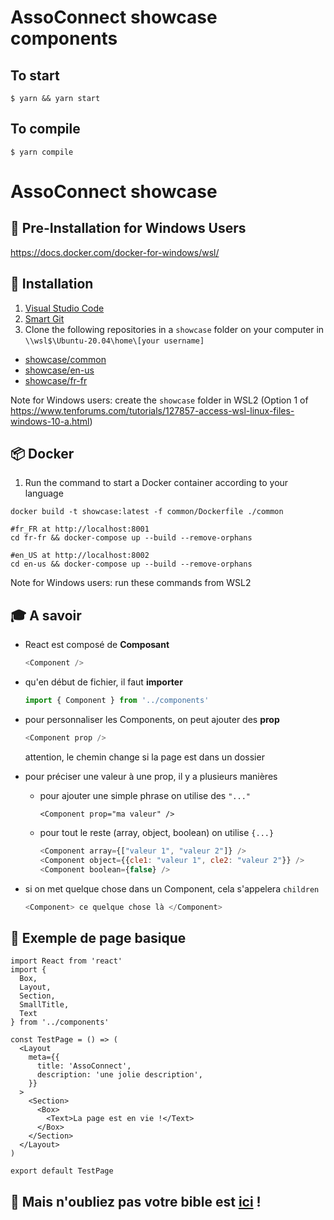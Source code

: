 # AssoConnect showcase components

## To start

```
$ yarn && yarn start
```

## To compile

```
$ yarn compile
```

# AssoConnect showcase

## 💪 **Pre-Installation for Windows Users**

https://docs.docker.com/docker-for-windows/wsl/

## 💪 **Installation**

1. [Visual Studio Code](https://code.visualstudio.com/)
2. [Smart Git](https://www.syntevo.com/smartgit/)
3. Clone the following repositories in a `showcase` folder on your computer in `\\wsl$\Ubuntu-20.04\home\[your username]`
- [showcase/common](https://gitlab.com/assoconnect/showcase)
- [showcase/en-us](https://gitlab.com/assoconnect/showcase-en-us)
- [showcase/fr-fr](https://gitlab.com/assoconnect/showcase-fr-fr)

Note for Windows users: create the `showcase` folder in WSL2 (Option 1 of https://www.tenforums.com/tutorials/127857-access-wsl-linux-files-windows-10-a.html)

## 📦 **Docker**

1. Run the command to start a Docker container according to your language
```
docker build -t showcase:latest -f common/Dockerfile ./common

#fr_FR at http://localhost:8001
cd fr-fr && docker-compose up --build --remove-orphans

#en_US at http://localhost:8002
cd en-us && docker-compose up --build --remove-orphans
```

Note for Windows users: run these commands from WSL2

## 🎓 **A savoir**

- React est composé de **Composant**

  ```js
  <Component />
  ```

- qu'en début de fichier, il faut **importer**

  ```js
  import { Component } from '../components'
  ```

- pour personnaliser les Components, on peut ajouter des **prop**

  ```js
  <Component prop />
  ```

  attention, le chemin change si la page est dans un dossier

- pour préciser une valeur à une prop, il y a plusieurs manières

  - pour ajouter une simple phrase on utilise des `"..."`

    ```
    <Component prop="ma valeur" />
    ```

  - pour tout le reste (array, object, boolean) on utilise `{...}`

    ```js
    <Component array={["valeur 1", "valeur 2"]} />
    <Component object={{cle1: "valeur 1", cle2: "valeur 2"}} />
    <Component boolean={false} />
    ```

- si on met quelque chose dans un Component, cela s'appelera `children`
  ```js
  <Component> ce quelque chose là </Component>
  ```

## 👀 Exemple de page basique

```
import React from 'react'
import {
  Box,
  Layout,
  Section,
  SmallTitle,
  Text
} from '../components'

const TestPage = () => (
  <Layout
    meta={{
      title: 'AssoConnect',
      description: 'une jolie description',
    }}
  >
    <Section>
      <Box>
        <Text>La page est en vie !</Text>
      </Box>
    </Section>
  </Layout>
)

export default TestPage
```

## 🙏 Mais n'oubliez pas votre bible est [ici](https://docs.google.com/document/d/1CUpruw0BBaeTYuhFRgC-GILMg_BJGmtG-e2yMeeAmvg/edit#heading=h.irnu8fhnbxrd) !